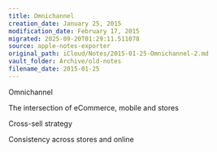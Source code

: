```yaml
---
title: Omnichannel
creation_date: January 25, 2015
modification_date: February 17, 2015
migrated: 2025-09-20T01:29:11.511078
source: apple-notes-exporter
original_path: iCloud/Notes/2015-01-25-Omnichannel-2.md
vault_folder: Archive/old-notes
filename_date: 2015-01-25
---
```



Omnichannel 

The intersection of eCommerce, mobile and stores

Cross-sell strategy 

Consistency across stores and online
